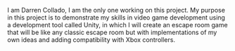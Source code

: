 I am Darren Collado, I am the only one working on this project. My purpose in this project is to demonstrate my skills in video game development using a development tool called Unity, in which I will create an escape room game that will be like any classic escape room but with implementations of my own ideas and adding compatibility with Xbox controllers.
